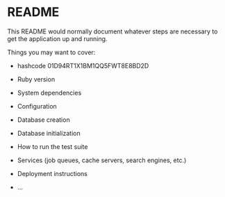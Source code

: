 # README

This README would normally document whatever steps are necessary to get the
application up and running.

Things you may want to cover:

* hashcode 01D94RT1X1BM1QQ5FWT8E8BD2D
* Ruby version

* System dependencies

* Configuration

* Database creation

* Database initialization

* How to run the test suite

* Services (job queues, cache servers, search engines, etc.)

* Deployment instructions

* ...

